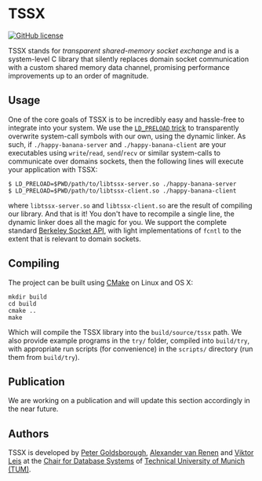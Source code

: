 # TSSX

[![GitHub license](https://img.shields.io/github/license/mashape/apistatus.svg?style=flat-square)](http://goldsborough.mit-license.org)

TSSX stands for *transparent shared-memory socket exchange* and is a system-level C library that silently replaces domain socket communication with a custom shared memory data channel, promising performance improvements up to an order of magnitude.

## Usage

One of the core goals of TSSX is to be incredibly easy and hassle-free to integrate into your system. We use the [`LD_PRELOAD` trick](https://rafalcieslak.wordpress.com/2013/04/02/dynamic-linker-tricks-using-ld_preload-to-cheat-inject-features-and-investigate-programs/) to transparently overwrite system-call symbols with our own, using the dynamic linker. As such, if `./happy-banana-server` and `./happy-banana-client` are your executables using `write`/`read`, `send`/`recv` or similar system-calls to communicate over domains sockets, then the following lines will execute your application with TSSX:

```shell
$ LD_PRELOAD=$PWD/path/to/libtssx-server.so ./happy-banana-server
$ LD_PRELOAD=$PWD/path/to/libtssx-client.so ./happy-banana-client
```

where `libtssx-server.so` and `libtssx-client.so` are the result of compiling our library. And that is it! You don't have to recompile a single line, the dynamic linker does all the magic for you. We support the complete standard [Berkeley Socket API](https://en.wikipedia.org/wiki/Berkeley_sockets#Socket_API_functions), with light implementations of `fcntl` to the extent that is relevant to domain sockets.

## Compiling

The project can be built using [CMake](http://cmake.org) on Linux and OS X:

```shell
mkdir build
cd build
cmake ..
make
```

Which will compile the TSSX library into the `build/source/tssx` path. We also provide example programs in the `try/` folder, compiled into `build/try`, with appropriate run scripts (for convenience) in the `scripts/` directory (run them from `build/try`).

## Publication

We are working on a publication and will update this section accordingly in the near future.

## Authors

TSSX is developed by [Peter Goldsborough](@goldsborough), [Alexander van Renen](https://db.in.tum.de/~vanrenen/?lang=de) and [Viktor Leis](https://www-db.in.tum.de/~leis/) at the [Chair for Database Systems](https://db.in.tum.de) of [Technical University of Munich (TUM)](http://tum.de).
